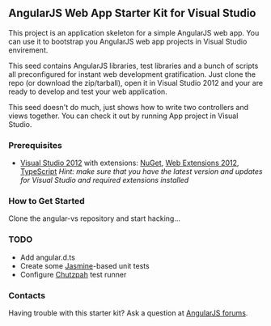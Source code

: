 ## AngularJS Web App Starter Kit for Visual Studio

This project is an application skeleton for a simple AngularJS web app. You can use it to bootstrap you AngularJS web app projects in Visual Studio envirement.

This seed contains AngularJS libraries, test libraries and a bunch of scripts all preconfigured for instant web development gratification. Just clone the repo (or download the zip/tarball), open it in Visual Studio 2012 and your are ready to develop and test your web application.

This seed doesn't do much, just shows how to write two controllers and views together. You can check it out by running App project in Visual Studio.

### Prerequisites

 - [Visual Studio 2012](http://www.visualstudio.com) with extensions: [NuGet](http://www.nuget.org), [Web Extensions 2012](http://visualstudiogallery.msdn.microsoft.com/07d54d12-7133-4e15-becb-6f451ea3bea6), [TypeScript](http://www.typescriptlang.org)
   *Hint: make sure that you have the latest version and updates for Visual Studio and required extensions installed*

### How to Get Started

Clone the angular-vs repository and start hacking...

### TODO

 - Add angular.d.ts
 - Create some [Jasmine](http://pivotal.github.com/jasmine/)-based unit tests
 - Configure [Chutzpah](http://chutzpah.codeplex.com/) test runner

### Contacts

Having trouble with this starter kit? Ask a question at [AngularJS forums](http://groups.google.com/group/angular).